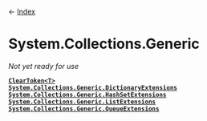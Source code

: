 ← [Index](index)
# System.Collections.Generic
_Not yet ready for use_

**[`ClearToken<T>`](System.Collections.Generic.ClearToken)**  
**[`System.Collections.Generic.DictionaryExtensions`](System.Collections.Generic.DictionaryExtensions)**  
**[`System.Collections.Generic.HashSetExtensions`](System.Collections.Generic.HashSetExtensions)**  
**[`System.Collections.Generic.ListExtensions`](System.Collections.Generic.ListExtensions)**  
**[`System.Collections.Generic.QueueExtensions`](System.Collections.Generic.QueueExtensions)**  
